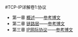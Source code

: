 #TCP-IP详解卷1:协议

+ 第一章 [概述](/TCP-IP_1.md)——[参考博文][yi]
+ 第二章 [链路层](/TCP-IP_2.md)——[参考博文][er]
+ 第三章 [IP网际协议](/TCP-IP_3.md)——[参考博文][san]




[yi]:http://blog.csdn.net/goodboy1881/article/details/665041
[er]:http://blog.csdn.net/goodboy1881/article/details/665061
[san]:http://blog.csdn.net/goodboy1881/article/details/668556
